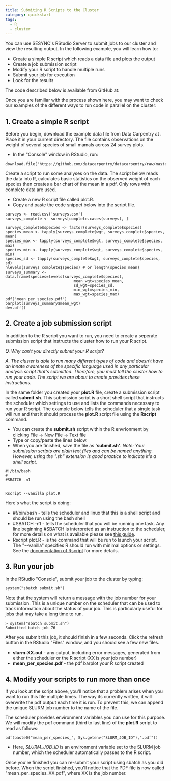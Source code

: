 ```yaml
---
title: Submiting R Scripts to the Cluster
category: quickstart
tags:
  - R
  - cluster
---
```


You can use SESYNC's RStudio Server to submit jobs to our cluster and view the resulting output. In the following example, you will learn how to:

* Create a simple R script which reads a data file and plots the output
* Create a job submission script
* Modify your R script to handle multiple runs
* Submit your job for execution
* Look for the results

The code described below is available from GitHub at: [](https://github.com/SESYNC-ci/r-slurm-sample)

Once you are familiar with the process shown here, you may want to check our examples of the different ways to run code in parallel on the cluster: [](https://github.com/SESYNC-ci/cluster-parallel-examples)

## 1. Create a simple R script
Before you begin, download the example data file from Data Carpentry at [](https://github.com/datacarpentry/datacarpentry/raw/master/data/biology/surveys.csv). Place it in your current directory. The file contains observations on the weight of several species of small mamals across 24 survey plots.

* In the "Console" window in RStudio, run:

```
download.file('https://github.com/datacarpentry/datacarpentry/raw/master/data/biology/surveys.csv','surveys.csv','wget')
```

Create a script to run some analyses on the data. The script below reads the data into R, calculates basic statistics on the observed weight of each species then creates a bar chart of the mean in a pdf. Only rows with complete data are used.

* Create a new R script file called plot.R.
* Copy and paste the code snippet below into the script file.

```
surveys <- read.csv('surveys.csv')
surveys_complete <- surveys[complete.cases(surveys), ]

surveys_complete$species <- factor(surveys_complete$species)
species_mean <- tapply(surveys_complete$wgt, surveys_complete$species, mean)
species_max <- tapply(surveys_complete$wgt, surveys_complete$species, max)
species_min <- tapply(surveys_complete$wgt, surveys_complete$species, min)
species_sd <- tapply(surveys_complete$wgt, surveys_complete$species, sd)
nlevels(surveys_complete$species) # or length(species_mean)
surveys_summary <- data.frame(species=levels(surveys_complete$species),
                              mean_wgt=species_mean,
                              sd_wgt=species_sd,
                              min_wgt=species_min,
                              max_wgt=species_max)
pdf("mean_per_species.pdf")
barplot(surveys_summary$mean_wgt)
dev.off()
```

## 2. Create a job submission script
In addition to the R script you want to run, you need to create a seperate submission script that instructs the cluster how to run your R script.

  _Q. Why can't you directly submit your R script?_

  _A. The cluster is able to run many different types of code and doesn't have an innate awareness of the specific language used in any particular analysis script that's submitted. Therefore, you must tell the cluster how to run your code. The script we are about to create provides these instructions._

In the same folder you created your __plot.R__ file, create a submission script called __submit.sh__. This submission script is a short shell script that instructs the scheduler which settings to use  and lists the commands necessary to run your R script. The example below tells the scheduler that a single task will run and that it should process the __plot.R__ script file using the __Rscript__ command.
* You can create the __submit.sh__ script within the R envrionment  by clicking File -> New File -> Text file
* Type or copy/paste the lines below.
* When you are finished, save the file as __'submit.sh'__. _Note: Your submission scripts are plain text files and can be named anything. However, using the ".sh" extension is good practice to indicate it's a shell script._

```
#!/bin/bash
#
#SBATCH -n1


Rscript --vanilla plot.R
```

Here's what the script is doing:
* \#!/bin/bash - tells the scheduler and linux that this is a shell script and should be run using the bash shell
* \#SBATCH -n1 - tells the scheduler that you will be running one task. Any line beginning \#SBATCH is interpreted as an instruction to the scheduler, for more details on what is available please see [this guide](https://support.ceci-hpc.be/doc/_contents/QuickStart/SubmittingJobs/SlurmTutorial.html). 
* Rscript plot.R - is the command that will be run to launch your script. The "--vanilla" specifies R should run with minimal options or settings. See the [documentation of Rscript](https://stat.ethz.ch/R-manual/R-devel/library/utils/html/Rscript.html) for more details.

## 3. Run your job
In the RStudio "Console", submit your job to the cluster by typing:

```
system("sbatch submit.sh")
```

Note that the system will return a message with the job number for your submission. This is a unique number on the scheduler that can be used to track information about the status of your job. This is particularly useful for jobs that may take a long time to run.

```
> system("sbatch submit.sh")
Submitted batch job 76
```

After you submit this job, it should finish in a few seconds. Click the refresh button in the RStudio "Files" window, and you should see a few new files.
* __slurm-XX.out__ - any output, including error messages, generated from either the scheduler or the R script (XX is your job number)
* __mean_per_species.pdf__ - the pdf barplot your R script created

## 4. Modify your scripts to run more than once
If you look at the script above, you'll notice that a problem arises when you want to run this file multiple times. The way its currently written, it will overwrite the pdf output each time it is run. To prevent this, we can append the unique SLURM job number to the name of the file.

The scheduler provides environment variables you can use for this purpose. We will modify the pdf command (third to last line) of the __plot.R__ script to read as follows:

```
pdf(paste0("mean_per_species_", Sys.getenv("SLURM_JOB_ID"),".pdf"))
```

* Here, _SLURM_JOB_ID_ is an environment variable set to the SLURM job number, which the scheduler automatically passes to the R script.

Once you're finished you can re-submit your script using sbatch as you did before. When the script finished, you'll notice that the PDF file is now called "mean_per_species_XX.pdf", where XX is the job number.

